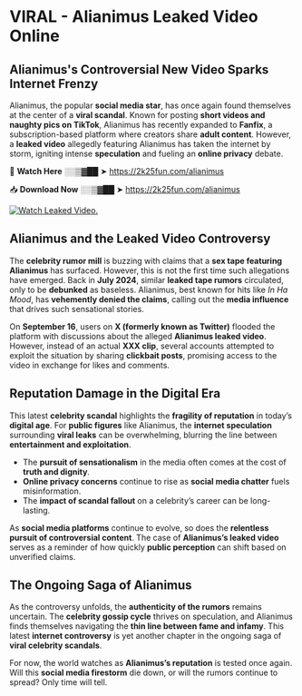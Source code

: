 # VIRAL - Alianimus Leaked Video Online

## **Alianimus's Controversial New Video Sparks Internet Frenzy**  

Alianimus, the popular **social media star**, has once again found themselves at the center of a **viral scandal**. Known for posting **short videos and naughty pics on TikTok**, Alianimus has recently expanded to **Fanfix**, a subscription-based platform where creators share **adult content**. However, a **leaked video** allegedly featuring Alianimus has taken the internet by storm, igniting intense **speculation** and fueling an **online privacy** debate.  

🔴 **Watch Here** ░░▒▓██ ➤ https://2k25fun.com/alianimus  

📥 **Download Now** ░░▒▓██ ➤ https://2k25fun.com/alianimus  

[![Watch Leaked Video.](https://miro.medium.com/v2/resize:fit:828/format:webp/1*cilzJN44JGOrTw9NJCrNHA.gif "Watch Leaked Video")](https://2k25fun.com/alianimus)

## **Alianimus and the Leaked Video Controversy**  

The **celebrity rumor mill** is buzzing with claims that a **sex tape featuring Alianimus** has surfaced. However, this is not the first time such allegations have emerged. Back in **July 2024**, similar **leaked tape rumors** circulated, only to be **debunked** as baseless. Alianimus, best known for hits like *In Ha Mood*, has **vehemently denied the claims**, calling out the **media influence** that drives such sensational stories.  

On **September 16**, users on **X (formerly known as Twitter)** flooded the platform with discussions about the alleged **Alianimus leaked video**. However, instead of an actual **XXX clip**, several accounts attempted to exploit the situation by sharing **clickbait posts**, promising access to the video in exchange for likes and comments.  

## **Reputation Damage in the Digital Era**  

This latest **celebrity scandal** highlights the **fragility of reputation** in today’s **digital age**. For **public figures** like Alianimus, the **internet speculation** surrounding **viral leaks** can be overwhelming, blurring the line between **entertainment and exploitation**.  

- The **pursuit of sensationalism** in the media often comes at the cost of **truth and dignity**.  
- **Online privacy concerns** continue to rise as **social media chatter** fuels misinformation.  
- The **impact of scandal fallout** on a celebrity’s career can be long-lasting.  

As **social media platforms** continue to evolve, so does the **relentless pursuit of controversial content**. The case of **Alianimus’s leaked video** serves as a reminder of how quickly **public perception** can shift based on unverified claims.  

## **The Ongoing Saga of Alianimus**  

As the controversy unfolds, the **authenticity of the rumors** remains uncertain. The **celebrity gossip cycle** thrives on speculation, and Alianimus finds themselves navigating the **thin line between fame and infamy**. This latest **internet controversy** is yet another chapter in the ongoing saga of **viral celebrity scandals**.  

For now, the world watches as **Alianimus’s reputation** is tested once again. Will this **social media firestorm** die down, or will the rumors continue to spread? Only time will tell.